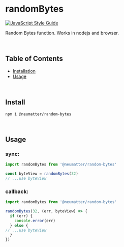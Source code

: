 
# randomBytes
[![JavaScript Style Guide](https://cdn.rawgit.com/standard/standard/master/badge.svg)](https://github.com/standard/standard)

Random Bytes function. Works in nodejs and browser.

<br />

## Table of Contents
- [ Installation ](#install)
- [ Usage ](#usage)

<br />

<a name="install"></a>
## Install

```console
npm i @neumatter/random-bytes 
```

<br />

<a name="usage"></a>
## Usage


### sync:

```js
import randomBytes from '@neumatter/random-bytes'

const byteView = randomBytes(32)
// ...use byteView
```


### callback:

```js
import randomBytes from '@neumatter/random-bytes'

randomBytes(32, (err, byteView) => {
  if (err) {
    console.error(err)
  } else {
// ...use byteView
  }
})
```

